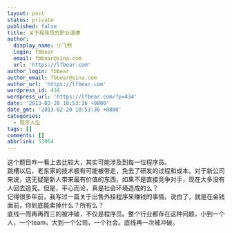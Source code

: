 ```yaml
---
layout: post
status: private
published: false
title: 关于程序员的职业道德
author:
  display_name: 小飞熊
  login: fbbear
  email: fbbear@sina.com
  url: 'https://lfbear.com'
author_login: fbbear
author_email: fbbear@sina.com
author_url: 'https://lfbear.com'
wordpress_id: 434
wordpress_url: 'https://lfbear.com/?p=434'
date: '2013-02-20 18:53:36 +0800'
date_gmt: '2013-02-20 10:53:36 +0800'
categories:
  - 程序人生
tags: []
comments: []
abbrlink: 53064
---
```

<p>这个题目咋一看上去比较大，其实可能涉及到每一位程序员。<br />
跳槽以后，老东家的技术极有可能被带走，免去了研发的过程和成本。对于新公司来说，这无疑是新人带来最有价值的东西，如果不是直接竞争对手，现在大多没有人回去追究。但是，平心而论，真是社会环境造成的么？<br />
记得很多年前，我写过一篇关于出售外挂程序来赚钱的事情。说白了，就是在金钱面前，你到底能卖掉什么？所有么？<br />
底线一而再再而三的被冲破，不仅是程序员。整个行业都存在这种问题，小到一个人，一个team，大到一个公司，一个社会。底线再一次被冲破。</p>
